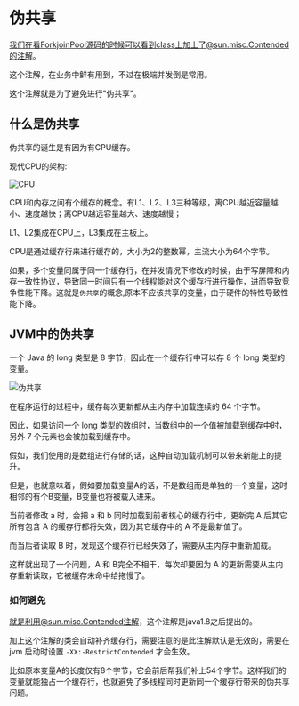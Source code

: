 # 伪共享

我们在看ForkjoinPool源码的时候可以看到class上加上了@sun.misc.Contended的注解。

这个注解，在业务中鲜有用到，不过在极端并发倒是常用。

这个注解就是为了避免进行"伪共享"。

## 什么是伪共享

伪共享的诞生是有因为有CPU缓存。

现代CPU的架构:

![CPU](https://www.shiyitopo.tech/uPic/CPU.png)

CPU和内存之间有个缓存的概念。有L1、L2、L3三种等级，离CPU越近容量越小、速度越快；离CPU越远容量越大、速度越慢；

L1、L2集成在CPU上，L3集成在主板上。

CPU是通过缓存行来进行缓存的，大小为2的整数幂，主流大小为64个字节。

如果，多个变量同属于同一个缓存行，在并发情况下修改的时候，由于写屏障和内存一致性协议，导致同一时间只有一个线程能对这个缓存行进行操作，进而导致竞争性能下降。这就是`伪共享`的概念,原本不应该共享的变量，由于硬件的特性导致性能下降。



## JVM中的伪共享

一个 Java 的 long 类型是 8 字节，因此在一个缓存行中可以存 8 个 long 类型的变量。

![伪共享](https://www.shiyitopo.tech/uPic/%E4%BC%AA%E5%85%B1%E4%BA%AB.png)

在程序运行的过程中，缓存每次更新都从主内存中加载连续的 64 个字节。

因此，如果访问一个 long 类型的数组时，当数组中的一个值被加载到缓存中时，另外 7 个元素也会被加载到缓存中。

假如，我们使用的是数组进行存储的话，这种自动加载机制可以带来新能上的提升。

但是，也就意味着，假如要加载变量A的话，不是数组而是单独的一个变量，这时相邻的有个B变量，B变量也将被载入进来。

当前者修改 a 时，会把 a 和 b 同时加载到前者核心的缓存行中，更新完 A 后其它所有包含 A 的缓存行都将失效，因为其它缓存中的 A 不是最新值了。

而当后者读取 B 时，发现这个缓存行已经失效了，需要从主内存中重新加载。

这样就出现了一个问题，A 和 B完全不相干，每次却要因为 A 的更新需要从主内存重新读取，它被缓存未命中给拖慢了。

### 如何避免

就是利用@sun.misc.Contended注解，这个注解是java1.8之后提出的。

加上这个注解的类会自动补齐缓存行，需要注意的是此注解默认是无效的，需要在 jvm 启动时设置 `-XX:-RestrictContended` 才会生效。

比如原本变量A的长度仅有8个字节，它会前后帮我们补上54个字节。这样我们的变量就能独占一个缓存行，也就避免了多线程同时更新同一个缓存行带来的伪共享问题。